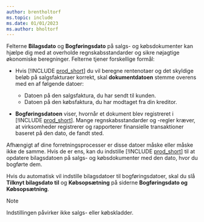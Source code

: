 ```yaml
---
author: brentholtorf
ms.topic: include
ms.date: 01/01/2023
ms.author: bholtorf
---
```


Felterne **Bilagsdato** og **Bogføringsdato** på salgs- og købsdokumenter kan hjælpe dig med at overholde regnskabsstandarder og sikre nøjagtige økonomiske beregninger. Felterne tjener forskellige formål:

- Hvis [!INCLUDE [prod_short](prod_short.md)] du vil beregne rentenotaer og det skyldige beløb på salgsfakturaer korrekt, skal **dokumentdatoen** stemme overens med en af følgende datoer:

   - Datoen på den salgsfaktura, du har sendt til kunden. 
   - Datoen på den købsfaktura, du har modtaget fra din kreditor.
- **Bogføringsdatoen** viser, hvornår et dokument blev registreret i [!INCLUDE [prod_short](prod_short.md)]. Mange regnskabsstandarder og -regler kræver, at virksomheder registrerer og rapporterer finansielle transaktioner baseret på den dato, de fandt sted.

Afhængigt af dine forretningsprocesser er disse datoer måske eller måske ikke de samme. Hvis de er ens, kan du indstille [!INCLUDE [prod_short](prod_short.md)] til at opdatere bilagsdatoen på salgs- og købsdokumenter med den dato, hvor du bogførte dem.  
  
Hvis du automatisk vil indstille bilagsdatoer til bogføringsdatoer, skal du slå **Tilknyt bilagsdato til** og **Købsopsætning** på siderne **Bogføringsdato og Købsopsætning**.

> [!NOTE]
> Indstillingen påvirker ikke salgs- eller købskladder.